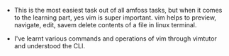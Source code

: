 - This is the most easiest task out of all amfoss tasks, but when it comes to the learning part, yes vim is super important. vim helps to preview, navigate, edit, savem delete contents of a file in linux terminal.  

- I've learnt various commands and operations of vim through vimtutor and understood the CLI.
